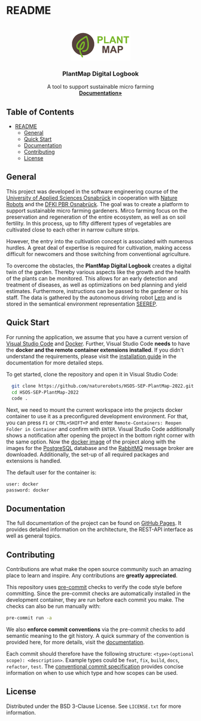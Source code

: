 # README

<!--
The following template was used to create this README:
https://github.com/othneildrew/Best-README-Template

MIT License

Copyright (c) 2021 Othneil Drew

Permission is hereby granted, free of charge, to any person obtaining a copy
of this software and associated documentation files (the "Software"), to deal
in the Software without restriction, including without limitation the rights
to use, copy, modify, merge, publish, distribute, sublicense, and/or sell
copies of the Software, and to permit persons to whom the Software is
furnished to do so, subject to the following conditions:

The above copyright notice and this permission notice shall be included in all
copies or substantial portions of the Software.

THE SOFTWARE IS PROVIDED "AS IS", WITHOUT WARRANTY OF ANY KIND, EXPRESS OR
IMPLIED, INCLUDING BUT NOT LIMITED TO THE WARRANTIES OF MERCHANTABILITY,
FITNESS FOR A PARTICULAR PURPOSE AND NONINFRINGEMENT. IN NO EVENT SHALL THE
AUTHORS OR COPYRIGHT HOLDERS BE LIABLE FOR ANY CLAIM, DAMAGES OR OTHER
LIABILITY, WHETHER IN AN ACTION OF CONTRACT, TORT OR OTHERWISE, ARISING FROM,
OUT OF OR IN CONNECTION WITH THE SOFTWARE OR THE USE OR OTHER DEALINGS IN THE
SOFTWARE.
-->

<br />
<div align="center">
  <a href="https://github.com/othneildrew/Best-README-Template">
    <img src="docs/imgs/plant-map-logo.png" alt="Logo">
  </a>

  <h3 align="center">PlantMap Digital Logbook</h3>

  <p align="center">
    A tool to support sustainable micro farming
    <br />
    <a href="https://naturerobots.github.io/HSOS-SEP-PlantMap-2022/"><strong>Documentation»</strong></a>
    <br />
  </p>
</div>

## Table of Contents

- [README](#readme)
  - [General](#general)
  - [Quick Start](#quick-start)
  - [Documentation](#documentation)
  - [Contributing](#contributing)
  - [License](#license)

## General

This project was developed in the software engineering course of the [University
of Applied Sciences Osnabrück](https://www.hs-osnabrueck.de/en/) in cooperation
with [Nature Robots](https://naturerobots.de/) and the [DFKI PBR
Osnabrück](https://www.dfki.de/web/forschung/forschungsbereiche/planbasierte-robotersteuerung).
The goal was to create a platform to support sustainable micro farming
gardeners. Mirco farming focus on the preservation and regeneration of the
entire ecosystem, as well as on soil fertility. In this process, up to fifty
different types of vegetables are cultivated close to each other in narrow
culture strips.  

However, the entry into the cultivation concept is associated with numerous
hurdles. A great deal of expertise is required for cultivation, making access
difficult for newcomers and those switching from conventional agriculture.

To overcome the obstacles, the **PlantMap Digital Logbook** creates a digital
twin of the garden. Thereby various aspects like the growth and the health of
the plants can be monitored. This allows for an early detection and treatment of
diseases, as well as optimizations on bed planning and yield estimates.
Furthermore, instructions can be passed to the gardener or his staff. The data is
gathered by the autonomous driving robot
[Lero](https://naturerobots.de/blog/lero-robot-prototype/) and is stored in the
semantical environment representation
[SEEREP](https://github.com/agri-gaia/seerep).

## Quick Start

For running the application, we assume that you have a current version of
[Visual Studio Code](https://code.visualstudio.com/) and
[Docker](https://www.docker.com/). Further, Visual Studio Code **needs** to have
the **docker and the remote container extensions installed**. If you didn't
understand the requirements,  please visit the [installation
guide](https://naturerobots.github.io/HSOS-SEP-PlantMap-2022/getting-started/installation/)
in the documentation for more detailed steps.

To get started, clone the repository and open it in Visual Studio Code:

```sh
  git clone https://github.com/naturerobots/HSOS-SEP-PlantMap-2022.git
  cd HSOS-SEP-PlantMap-2022
  code .
```

Next, we need to mount the current workspace into the projects docker container
to use it as a preconfigured development environment. For that, you can press
`F1` or `CTRL+SHIFT+P` and enter `Remote-Containers: Reopen Folder in Container`
and confirm with `ENTER`. Visual Studio Code additionally shows a notification
after opening the project in the bottom right corner with the same option. Now
the [docker
image](https://github.com/naturerobots/HSOS-SEP-PlantMap-2022/pkgs/container/plant-map-digital-logbook)
of the project along with the images for the
 [PostgreSQL](https://www.postgresql.org/) database and the
 [RabbitMQ](https://www.rabbitmq.com/) message broker are downloaded.
 Additionally, the set-up of all required packages and extensions is handled.

The default user for the container is:

```shell
user: docker
password: docker
  ```

## Documentation  

The full documentation of the project can be found on [GitHub
Pages](https://naturerobots.github.io/HSOS-SEP-PlantMap-2022/). It provides
detailed information on the architecture, the REST-API interface as well as
general topics.

## Contributing

Contributions are what make the open source community such an amazing place to
learn and inspire. Any contributions are **greatly appreciated**.

This repository uses [pre-commit](https://pre-commit.com/) checks to verify the
code style before committing. Since the pre-commit checks are automatically
installed in the development container, they are run before each commit you
make. The checks can also be run manually with:

```bash
pre-commit run -a
```

We also **enforce commit conventions** via the pre-commit checks to add semantic
meaning to the git history. A quick summary of the convention is provided here,
for more details, visit the
[documentation](https://naturerobots.github.io/HSOS-SEP-PlantMap-2022/getting-started/installation/).

Each commit should therefore have the following structure: `<type>(optional
scope): <description>`. Example types could be `feat`, `fix`, `build`, `docs`,
`refactor`, `test`. The [conventional commit
specification](https://www.conventionalcommits.org/en/v1.0.0/#specification)
provides concise information on when to use which type and how scopes can be
used.

## License

Distributed under the BSD 3-Clause License. See `LICENSE.txt` for more
information.
